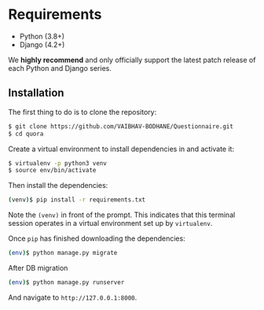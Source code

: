 # Requirements

* Python (3.8+)
* Django (4.2+)

We **highly recommend** and only officially support the latest patch release of
each Python and Django series.


## Installation
The first thing to do is to clone the repository:

```sh
$ git clone https://github.com/VAIBHAV-BODHANE/Questionnaire.git
$ cd quora
```

Create a virtual environment to install dependencies in and activate it:

```sh
$ virtualenv -p python3 venv
$ source env/bin/activate
```
Then install the dependencies:

```sh
(venv)$ pip install -r requirements.txt
```
Note the `(venv)` in front of the prompt. This indicates that this terminal
session operates in a virtual environment set up by `virtualenv`.

Once `pip` has finished downloading the dependencies:
```sh
(env)$ python manage.py migrate
```
After DB migration
```sh
(env)$ python manage.py runserver
```
And navigate to `http://127.0.0.1:8000`.

